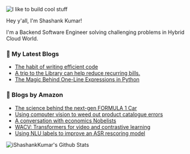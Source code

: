 ![I like to build cool stuff](https://res.cloudinary.com/dt8g3rhcy/image/upload/v1595929574/i_like_to_build_cool_shit._1_nzbwjh.png)

Hey y'all, I'm Shashank Kumar! 

I'm a Backend Software Engineer solving challenging problems in Hybrid Cloud World.

### 📕 My Latest Blogs
<!-- BLOG-POST-LIST:START -->
- [The habit of writing efficient code](https://medium.com/@ishashankkumar/the-habit-of-writing-efficient-code-153b05f04269?source=rss-d24dda280d5f------2)
- [A trip to the Library can help reduce recurring bills.](https://medium.com/swlh/a-trip-to-the-library-can-help-reduce-recurring-bills-23bca495cdf5?source=rss-d24dda280d5f------2)
- [The Magic Behind One-Line Expressions in Python](https://medium.com/swlh/the-magic-behind-one-line-expressions-in-python-816c10180c5c?source=rss-d24dda280d5f------2)
<!-- BLOG-POST-LIST:END -->

### 📕 Blogs by Amazon
<!-- AMAZON-BLOG-POST-LIST:START -->
- [The science behind the next-gen FORMULA 1 Car](https://www.amazon.science/latest-news/the-science-behind-the-next-gen-2022-F1-car)
- [Using computer vision to weed out product catalogue errors](https://www.amazon.science/blog/using-computer-vision-to-weed-out-product-catalogue-errors)
- [A conversation with economics Nobelists](https://www.amazon.science/latest-news/a-conversation-with-economics-nobelists-on-experimental-design)
- [WACV: Transformers for video and contrastive learning](https://www.amazon.science/blog/wacv-transformer-models-for-video-and-contrastive-learning)
- [Using NLU labels to improve an ASR rescoring model](https://www.amazon.science/blog/using-nlu-labels-to-improve-an-automatic-speech-recognition-rescoring-model)
<!-- AMAZON-BLOG-POST-LIST:END -->



<img align="center" alt="iShashankKumar's Github Stats" src="https://github-readme-stats.vercel.app/api?username=ishashankkumar&show_icons=true&hide_border=true" />
